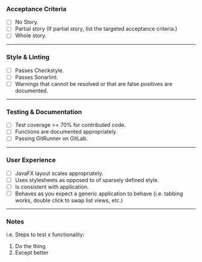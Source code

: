 ### Acceptance Criteria

- [ ] No Story.
- [ ] Partial story (If partial story, list the targeted acceptance criteria.)
- [ ] Whole story.

---

### Style & Linting

- [ ] Passes Checkstyle.
- [ ] Passes Sonarlint.
- [ ] Warnings that cannot be resolved or that are false positives are documented.

---

### Testing & Documentation

- [ ] Test coverage >= 70% for contributed code.
- [ ] Functions are documented appropriately.
- [ ] Passing GitRunner on GitLab.

---

### User Experience

- [ ] JavaFX layout scales appropriately.
- [ ] Uses stylesheets as opposed to of sparsely defined style.
- [ ] Is consistent with application.
- [ ] Behaves as you expect a generic application to behave (i.e. tabbing works, double click to 
      swap list views, etc.)

---

### Notes

i.e. Steps to test x functionality:

1. Do the thing
2. Except better
